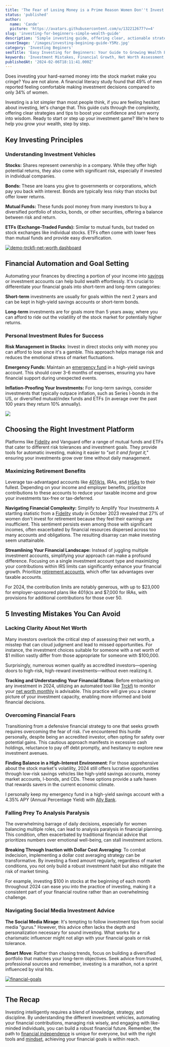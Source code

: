 ```yaml
---
title: 'The Fear of Losing Money is a Prime Reason Women Don''t Invest More'
status: 'published'
author:
  name: 'Cande'
  picture: 'https://avatars.githubusercontent.com/u/132212677?v=4'
slug: 'investing-for-beginners-simple-wealth-guide'
description: 'Simple investing guide, offering clear, actionable strategies to start growing your wealth today. Learn how to overcome common your fears.'
coverImage: '/images/investing-begining-guide-Y5Mz.jpg'
category: 'Investing Beginers'
seoTitle: 'Easy Investing for Beginners: Your Guide to Growing Wealth Effortlessly'
keywords: 'Investment Mistakes, Financial Growth, Net Worth Assessment, Overcoming Financial Fears, Analysis Paralysis in Investing, Social Media Investment Advice, Dollar Cost Averaging, High-Yield Savings, Accredited Investor Opportunities, Investment Strategy, Investing Beginers'
publishedAt: '2024-02-06T18:11:41.000Z'
---
```


Does investing your hard-earned money into the stock market make you cringe? You are not alone. A financial literacy study found that 49% of men reported feeling comfortable making investment decisions compared to only 34% of women.

Investing is a lot simpler than most people think, if you are feeling hesitant about investing, let's change that. This guide cuts through the complexity, offering clear strategies and tips to boost your confidence and turn worry into wisdom. Ready to start or step up your investment game? We're here to help you grow your wealth, step by step.

## Key Investing Principles

### Understanding Investment Vehicles

**Stocks:** Shares represent ownership in a company. While they offer high potential returns, they also come with significant risk, especially if invested in individual companies.

**Bonds:** These are loans you give to governments or corporations, which pay you back with interest. Bonds are typically less risky than stocks but offer lower returns.

**Mutual Funds:** These funds pool money from many investors to buy a diversified portfolio of stocks, bonds, or other securities, offering a balance between risk and return.

**ETFs (Exchange-Traded Funds):** Similar to mutual funds, but traded on stock exchanges like individual stocks. ETFs often come with lower fees than mutual funds and provide easy diversification.

[![demo-trckfi-net-worth dashboard](/images/home--8--M0Nz.png)](features/net-worth)

## Financial Automation and Goal Setting

Automating your finances by directing a portion of your income into [savings](/blog/savings) or investment accounts can help build wealth effortlessly. It's crucial to differentiate your financial goals into short-term and long-term categories:

**Short-term** investments are usually for goals within the next 2 years and can be kept in high-yield savings accounts or short-term bonds.

**Long-term** investments are for goals more than 5 years away, where you can afford to ride out the volatility of the stock market for potentially higher returns.

### Personal Investment Rules for Success

**Risk Management in Stocks**: Invest in direct stocks only with money you can afford to lose since it's a gamble. This approach helps manage risk and reduces the emotional stress of market fluctuations.

**Emergency Funds:** Maintain an [emergency fund](/blog/building-an-emergency-fund) in a high-yield savings account. This should cover 3-6 months of expenses, ensuring you have financial support during unexpected events.

**Inflation-Proofing Your Investments:** For long-term savings, consider investments that typically outpace inflation, such as Series I-bonds in the US, or diversified mutual/index funds and ETFs (in average over the past 100 years they return 10% annually).

![](/images/investment-new-business-launch-plan-concept--1--I0ND.jpg)

## Choosing the Right Investment Platform

Platforms like [Fidelity](https://fidelity.app.link/e/YVXrwywWWGb) and Vanguard offer a range of mutual funds and ETFs that cater to different risk tolerances and investment goals. They provide tools for automatic investing, making it easier to *"set it and forget it,"* ensuring your investments grow over time without daily management.

### Maximizing Retirement Benefits

Leverage tax-advantaged accounts like [401(k)s](/blog/401k-retirement-plans-guide-for-smart-saving), IRAs, and [HSAs](/blog/fsa-hra-healthcare-benefits) to their fullest. Depending on your income and employer benefits, prioritize contributions to these accounts to reduce your taxable income and grow your investments tax-free or tax-deferred.

**Navigating Financial Complexity:** Simplify to Amplify Your Investments A startling statistic from a [Fidelity](https://fidelity.app.link/e/YVXrwywWWGb) study in October 2023 revealed that 27% of women don't invest for retirement because they feel their earnings are insufficient. This sentiment persists even among those with significant incomes, often exacerbated by financial resources dispersed across too many accounts and obligations. The resulting disarray can make investing seem unattainable.

**Streamlining Your Financial Landscape:** Instead of juggling multiple investment accounts, simplifying your approach can make a profound difference. Focusing on a single investment account type and maximizing your contributions within IRS limits can significantly enhance your financial growth. Prioritize [retirement accounts](/blog/iras-vs-401ks-choosing-retirement-plan), which offer tax advantages over taxable accounts.

For 2024, the contribution limits are notably generous, with up to $23,000 for employer-sponsored plans like 401(k)s and $7,000 for IRAs, with provisions for additional contributions for those over 50.

## 5 Investing Mistakes You Can Avoid

### **Lacking Clarity About Net Worth**

Many investors overlook the critical step of assessing their net worth, a misstep that can cloud judgment and lead to missed opportunities. For instance, the investment choices suitable for someone with a net worth of $1 million vastly differ from those appropriate for someone with $100,000.

Surprisingly, numerous women qualify as accredited investors—opening doors to high-risk, high-reward investments—without even realizing it.

**Tracking and Understanding Your Financial Status**: Before embarking on any investment in 2024, utilizing an automated tool like [Trckfi](/) to monitor your [net worth monthly](/features/net-worth) is advisable. This practice will give you a clearer picture of your investment capacity, enabling more informed and bold financial decisions.

### **Overcoming Financial Fears**

Transitioning from a defensive financial strategy to one that seeks growth requires overcoming the fear of risk. I’ve encountered this hurdle personally, despite being an accredited investor, often opting for safety over potential gains. This cautious approach manifests in excessive cash holdings, reluctance to pay off debt promptly, and hesitancy to explore new investment avenues.

**Finding Balance in a High-Interest Environment**: For those apprehensive about the stock market's volatility, 2024 still offers lucrative opportunities through low-risk savings vehicles like high-yield savings accounts, money market accounts, I-bonds, and CDs. These options provide a safe haven that rewards savers in the current economic climate.

I personally keep my emergency fund in a high-yield savings account with a 4.35% APY (Annual Percentage Yield) with [Ally Bank](https://www.ally.com/bank/online-savings-account/).

### **Falling Prey To Analysis Paralysis**

The overwhelming barrage of daily decisions, especially for women balancing multiple roles, can lead to analysis paralysis in financial planning. This condition, often exacerbated by traditional financial advice that prioritizes numbers over emotional well-being, can stall investment actions.

**Breaking Through Inaction with Dollar Cost Averaging**: To combat indecision, implementing a dollar cost averaging strategy can be transformative. By investing a fixed amount regularly, regardless of market conditions, you not only build a robust investment habit but also mitigate the risk of market timing.

For example, investing $100 in stocks at the beginning of each month throughout 2024 can ease you into the practice of investing, making it a consistent part of your financial routine rather than an overwhelming challenge.

### **Navigating Social Media Investment Advice**

**The Social Media Mirage**: It's tempting to follow investment tips from social media "gurus." However, this advice often lacks the depth and personalization necessary for sound investing. What works for a charismatic influencer might not align with your financial goals or risk tolerance.

**Smart Move**: Rather than chasing trends, focus on building a diversified portfolio that matches your long-term objectives. Seek advice from trusted, professional sources and remember, investing is a marathon, not a sprint influenced by viral hits.

[![financial-goals](/images/home--12--c4MD.png)](/features/goals)

---

## The Recap

Investing intelligently requires a blend of knowledge, strategy, and discipline. By understanding the different investment vehicles, automating your financial contributions, managing risk wisely, and engaging with like-minded individuals, you can build a robust financial future. Remember, the path to [financial independence](/blog/achieve-financial-independence-guide-to-freedom) is unique for everyone, but with the right tools and [mindset](/blog/is-your-mindset-keeping-you-broke), achieving your financial goals is within reach.

